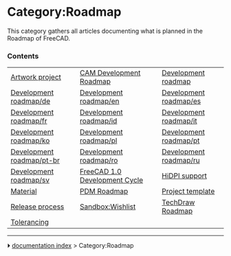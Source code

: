 # Category:Roadmap
This category gathers all articles documenting what is planned in the Roadmap of FreeCAD.

### Contents

|     |     |     |
| --- | --- | --- |
| [Artwork project](Artwork_project.md) | [CAM Development Roadmap](CAM_Development_Roadmap.md) | [Development roadmap](Development_roadmap.md) |
| [Development roadmap/de](Development_roadmap/de.md) | [Development roadmap/en](Development_roadmap/en.md) | [Development roadmap/es](Development_roadmap/es.md) |
| [Development roadmap/fr](Development_roadmap/fr.md) | [Development roadmap/id](Development_roadmap/id.md) | [Development roadmap/it](Development_roadmap/it.md) |
| [Development roadmap/ko](Development_roadmap/ko.md) | [Development roadmap/pl](Development_roadmap/pl.md) | [Development roadmap/pt](Development_roadmap/pt.md) |
| [Development roadmap/pt-br](Development_roadmap/pt-br.md) | [Development roadmap/ro](Development_roadmap/ro.md) | [Development roadmap/ru](Development_roadmap/ru.md) |
| [Development roadmap/sv](Development_roadmap/sv.md) | [FreeCAD 1.0 Development Cycle](FreeCAD_1.0_Development_Cycle.md) | [HiDPI support](HiDPI_support.md) |
| [Material](Material.md) | [PDM Roadmap](PDM_Roadmap.md) | [Project template](Project_template.md) |
| [Release process](Release_process.md) | [Sandbox:Wishlist](Sandbox_Wishlist.md) | [TechDraw Roadmap](TechDraw_Roadmap.md) |
| [Tolerancing](Tolerancing.md) |



---
⏵ [documentation index](../README.md) > Category:Roadmap
